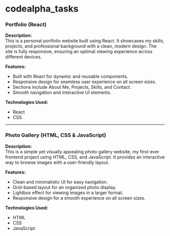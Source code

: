 # codealpha_tasks

### **Portfolio (React)**
**Description:**  
This is a personal portfolio website built using React. It showcases my skills, projects, and professional background with a clean, modern design. The site is fully responsive, ensuring an optimal viewing experience across different devices.

**Features:**  
- Built with React for dynamic and reusable components.  
- Responsive design for seamless user experience on all screen sizes.  
- Sections include About Me, Projects, Skills, and Contact.  
- Smooth navigation and interactive UI elements.  

**Technologies Used:**  
- React  
- CSS 

---

### **Photo Gallery (HTML, CSS & JavaScript)**
**Description:**  
This is a simple yet visually appealing photo gallery website, my first-ever frontend project using HTML, CSS, and JavaScript. It provides an interactive way to browse images with a user-friendly layout.

**Features:**  
- Clean and minimalistic UI for easy navigation.  
- Grid-based layout for an organized photo display.  
- Lightbox effect for viewing images in a larger format.  
- Responsive design for a smooth experience on all screen sizes.  

**Technologies Used:**  
- HTML  
- CSS  
- JavaScript  
